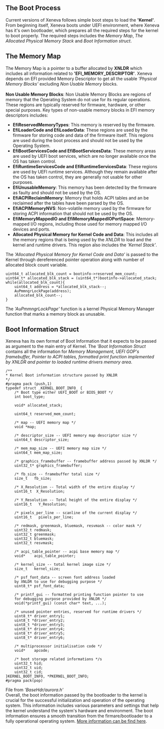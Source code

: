 ## The Boot Process 
Current versions of Xeneva follows simple boot steps to load the __'Kernel'__. From beginning itself, Xeneva boots under UEFI environment, where Xeneva has it's own bootloader, which prepares all the required steps for the kernel to boot properly. The required steps includes the _Memory Map_, _The Allocated Physical Memory Stack_ and _Boot Information struct_.

## The Memory Map
The Memory Map is a pointer to a buffer allocated by __XNLDR__ which includes all information related to __'EFI_MEMORY_DESCRIPTOR'__. Xeneva depends on EFI provided Memory Descriptor to get all the usable _'Physical Memory Blocks'_ excluding _Non Usable Memory_ blocks.<br><br>
__Non Usable Memory Blocks__:  Non Usable Memory Blocks are regions of memory that the Operating System do not use for its regular operations. These regions are typically reserved for firmware, hardware, or other special purposes. Key types of non-usable memory blocks in EFI memory descriptors includes:
- __EfiReservedMemoryTypes__: This memory is reserved by the firmware.
- __EfiLoaderCode and EfiLoaderData__: These regions are used by the firmware for storing code and data of the firmware itself. This regions are used during the boot process and should not be used by the Operating System.
- __EfiBootServicesCode and EfiBootServicesData__: These memory areas are used by UEFI boot services, which are no longer available once the OS has taken control.
- __EfiRuntimeServicesCode and EfiRuntimeServicesData__: These regions are used by UEFI runtime services. Although they remain available after the OS has taken control, they are generally not usable for other purposes.
- __EfiUnusableMemory__: This memory has been detected by the firmware as faulty and should not be used by the OS.
- __EfiACPIReclaimMemory__: Memory that holds ACPI tables and an be reclaimed after the tables have been parsed by the OS.
- __EfiACPIMemoryNVS__: Non-volatile memory used by the firmware for storing ACPI information that should not be used by the OS.
- __EfiMemoryMappedIO and EfiMemoryMappedIOPortSpace__: Memory-mapped I/O regions, including those used for memory mapped I/O devices and ports.
- __Allocated Physical Memory for Kernel Code and Data__: This includes all the memory regions that is being used by the _XNLDR_ to load and the kernel and runtime drivers. This region also includes the _'Kernel Stack'_.

The _'Allocated Physical Memory for Kernel Code and Data'_ is passed to the Kernel through dereferenced pointer operation along with number of allocated block count variable.<br>
```
uint64_t allocated_blk_count = bootinfo->reserved_mem_count; 
uint64_t* allocated_blk_stack = (uint64_t*)bootinfo->allocated_stack;
while(allocated_blk_count){
    uint64_t address = *allocated_blk_stack--;
	AuPmmngrLockPage(address);
	allocated_blk_count--;
}
```
The _'AuPmmngrLockPage'_ function is a kernel Physical Memory Manager function that marks a memory block as unusable.

## Boot Information Struct
Xeneva has its own format of Boot Information that it expects to be passed as argument to the main entry of Kernel. The _'Boot Information Struct_ contains all the information for _Memory Management, UEFI GOP's framebuffer, Pointer to ACPI tables, formatted print function implemented by XNLDR and pointer to loaded runtime drivers memory area_. 

```
/**
* Kernel Boot information structure passed by XNLDR
*/
#pragma pack (push,1)
typedef struct _KERNEL_BOOT_INFO_ {
	/* Boot type either UEFI_BOOT or BIOS_BOOT */
	int boot_type;

	void* allocated_stack;

	uint64_t reserved_mem_count;

	/* map -- UEFI memory map */
	void *map;

	/* descriptor_size -- UEFI memory map descriptor size */
	uint64_t descriptor_size;

	/* mem_map_size -- UEFI memory map size */
	uint64_t mem_map_size;

	/* graphics_framebuffer -- framebuffer address passed by XNLDR */
	uint32_t* graphics_framebuffer;

	/* fb_size -- framebuffer total size */
	size_t   fb_size;

	/* X_Resolution -- Total width of the entire display */
	uint16_t  X_Resolution;

	/* Y_Resolution -- Total height of the entire display */
	uint16_t   Y_Resolution;

	/* pixels_per_line -- scanline of the current display */
	uint16_t   pixels_per_line;

	/* redmask, greenmask, bluemask, resvmask -- color mask */
	uint32_t redmask;
	uint32_t greenmask;
	uint32_t bluemask;
	uint32_t resvmask;

	/* acpi_table_pointer -- acpi base memory map */
	void*    acpi_table_pointer;

	/* kernel_size -- total kernel image size */
	size_t   kernel_size;

	/* psf_font_data -- screen font address loaded
	by XNLDR to use for debugging purpose */
	uint8_t* psf_font_data;

	/* printf_gui -- formatted printing function pointer to use
	for debugging purpose provided by XNLDR */
	void(*printf_gui) (const char* text, ...);

	/* unused pointer entries, reserved for runtime drivers */
	uint8_t* driver_entry1;   
	uint8_t *driver_entry2;   
	uint8_t *driver_entry3;   
	uint8_t* driver_entry4;   
	uint8_t* driver_entry5;   
	uint8_t* driver_entry6;  

    /* multiprocessor initialisation code */
	void*    apcode;

    /* boot storage related informations */s  
	uint32_t hid;
	uint32_t uid;
	uint32_t cid;
}KERNEL_BOOT_INFO, *PKERNEL_BOOT_INFO;
#pragma pack(pop)
```
File from _'BaseHdr/aurora.h'_ <br>
Overall, the boot information passed by the bootloader to the kernel is crucial for the successful initialization and operation of the operating system. This information includes various parameters and settings that help the kernel understand the system's hardware and environment. The boot information ensures a smooth transition from the firmare/bootloader to a fully operational operating system. [More information can be find here](/Docs/Kernel/AboutKernel.md#technical-details-of-xeneva-kernel-boot-protocol).

